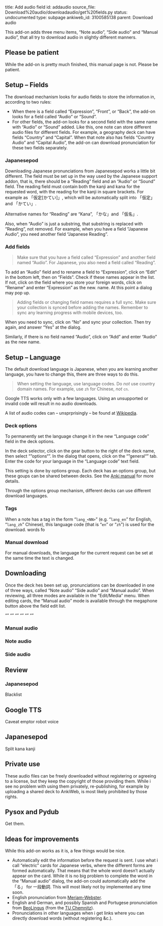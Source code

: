 title: Add audio field
id: addaudio
source_file: Download%20audio/downloadaudio/get%20fields.py
status: undocumented
type: subpage
ankiweb_id: 3100585138
parent: Download audio



This add-on adds three menu items, “Note audio”, “Side audio” and
“Manual audio”, that all try to download audio in slightly different
manners.

## Please be patient

While the add-on is pretty much finished, this manual page is
not. Please be patient.

## Setup – Fields


The download mechanism looks for audio fields to store the information
in, according to two rules:

* When there is a field called “<span class="qtbase
  ignorecase">Expression</span>”, “<span class="qtbase
  ignorecase">Front</span>”, or “<span class="qtbase
  ignorecase">Back</span>”, the add-on looks for a field called “<span
  class="qtbase ignorecase">Audio</span>” or “<span class="qtbase
  ignorecase">Sound</span>”.
* For other fields, the add-on looks for a second field with the same
  name with “Audio” or “Sound” added. Like this, one note can store
  different audio files for different fields. For example, a geography
  deck can have fields “Country” and “Capital”. When that note
  also has fields “Country Audio” and “Capital Audio”, the add-on can
  download pronunciation for these two fields separately.


### Japanesepod

Downloading Japanese pronunciations from Japanesepod works a little
bit different. The field must be set up in the way used by the
Japanese support addon, that is, there should be a “<span class="qtbase
  ignorecase">Reading</span>” field and an “Audio” or “Sound”
field. The reading field must contain both the kanji and kana for
the requested word, with the reading for the kanji in square
brackets. For example as 「仮定[かてい]」, which will be automatically
split into 「仮定」 and 「かてい」.

Alternative names for “Reading” are “Kana”, 「かな」and 「仮名」.

Also, when “Audio” is just a substring, that substring is replaced
with “Reading”, not removed. For example, when you have a field
“Japanese Audio”, you need another field “Japanese Reading”.

### Add fields
<blockquote class="nb">Make sure that you have a field called
“Expression” and another field named “Audio”. For Japanese, you also need
a field called “Reading”.</blockquote>

To add an “Audio” field and to rename a field to “Expression”, click
on “Edit” in the bottom left, then on “Fields”. Check if these names
appear in the list. If not, click on the field where you store your
foreign words, click on “Rename” and enter “Expression”  as the
new. name. At this point a dialog may pop up.

<blockquote class="nb">Adding fields or changing field names requires
a full sync. Make sure your collection is synced before adding the
names. Remember to sync any learning progress with mobile
devices, too.</blockquote>

When you need to sync, click on “No” and sync your collection. Then
try again, and answer “Yes” at the dialog.

Similarly, if there is no
field named “Audio”, click on “Add” and enter “Audio” as the new name.

## Setup – Language

The default download language is Japanese, when you are learning
another language, you have to change this, there are <span
class="qtbase" id="fourth">three</span> ways to do this.

<blockquote class="nb">When setting the language, use language
codes. Do <em>not</em> use country domain names. For example, use
<code>zh</code> for Chinese, <em>not</em>
<code>cn</code>.</blockquote>

Google TTS works only with a few languages. Using an unsupported or
invalid code will result in no audio downloads.

A list of audio codes can – unsprprisingly – be found at
[Wikipedia](http://en.wikipedia.org/wiki/List_of_ISO_639-1_codes).

### Deck options ###

To permanently set the language change it in the new “Language code”
field in the deck options.

In the deck selector, click on the gear button to the right of the
deck name, then select “”options“”. In the dialog that opens, click on the
“”general“” tab. Enter the code for your language in the “Language
code” text field.

This setting is done by options group. Each deck has an options group,
but these goups can be shared between decks. See the
[Anki manual](http://ankisrs.net/docs/manual.html#deckoptions) for
more details.

Through the options group mechanism, different decks can use different
download languages.

### Tags ###

When a note has a tag in the form “`lang_<NN>`” (e.g. “`lang_en`” for
English, “`lang_zh`” Chinese), this language code (that is “`en`” or
 “`zh`”) is used for the download.
 words fo

### Manual download ###

For manual downloads, the language for the current request can be set
at the same time the text is changed.

## Downloading

Once the deck hes been set up, pronunciations can be downloaded in one
of three ways, called “Note audio” “Side audio” and “Manual
audio”. When reviewing, all three modes are available in the
“Edit/Media” menu. When editing cards, the “Manual audio” mode is
available through the megaphone button above the field edit list.

“” “” “” “” “” “”


### Manual audio

### Note audio

### Side audio



## Review

### Japanesepod

Blacklist



## Google TTS

Caveat emptor robot voice

## Japanesepod

Split kana kanji

## Private use

These audio files can be freely downloaded without registering or
agreeing to a license, but they keep the copyright of those providing
them. While i see no problem with using them privately, re-publishing,
for example by uploading a shared deck to AnkiWeb, is most likely
prohibited by those rights.

## Pysox and Pydub

Get them.

## Ideas for improvements
While this add-on works as it is, a few things would be nice.

* Automatically edit the information before the request is sent. I use
  what i call “electric” cards for Japanese verbs, where the different
  forms are formed automatically. That means that the whole word
  doesn’t actually appear on the card. While it is no big problem to
  complete the word in the “Manual audio” dialog, the add-on could
  automatically add the 「る」 for 一段動詞.  This will most likely
  not by implemented any time soon.
* English pronunciation from [Meriam-Webster](http://www.merriam-webster.com/).
* English and German, and possibly Spanish and Portugese pronunciation
  from [BeoLingus](http://dict.tu-chemnitz.de/doc/faq.en.html) (from
  the [TU Chemnitz](http://www.tu-chemnitz.de/en/)).
* Pronunciations in other languages when i get links where you can
  directly download words (without registering &c.).
